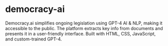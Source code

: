 # democracy-ai
Democracy.ai simplifies ongoing legislation using GPT-4 AI &amp; NLP, making it accessible to the public. The platform extracts key info from documents and presents it in a user-friendly interface. Built with HTML, CSS, JavaScript, and custom-trained GPT-4.
